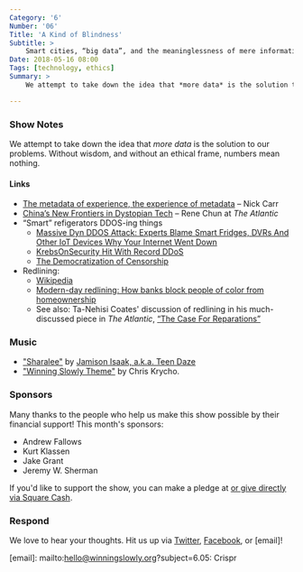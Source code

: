 ```yaml
---
Category: '6'
Number: '06'
Title: 'A Kind of Blindness'
Subtitle: >
    Smart cities, “big data”, and the meaninglessness of mere information.
Date: 2018-05-16 08:00
Tags: [technology, ethics]
Summary: >
    We attempt to take down the idea that *more data* is the solution to our problems. Without wisdom, and without an ethical frame, numbers mean nothing.

---
```


### Show Notes

We attempt to take down the idea that *more data* is the solution to our problems. Without wisdom, and without an ethical frame, numbers mean nothing.

#### Links

- [The metadata of experience, the experience of metadata](http://www.roughtype.com/?p=8305) – Nick Carr
- [China’s New Frontiers in Dystopian Tech](https://www.theatlantic.com/magazine/archive/2018/04/big-in-china-machines-that-scan-your-face/554075/) – Rene Chun at _The Atlantic_
- “Smart” refigerators DDOS-ing things
    + [Massive Dyn DDOS Attack: Experts Blame Smart Fridges, DVRs And Other IoT Devices Why Your Internet Went Down](http://www.techtimes.com/articles/183339/20161024/massive-dyn-ddos-attack-experts-blame-smart-fridges-dvrs-and-other-iot-devices-why-your-internet-went-down.htm)
    + [KrebsOnSecurity Hit With Record DDoS](https://krebsonsecurity.com/2016/09/krebsonsecurity-hit-with-record-ddos/)
    + [The Democratization of Censorship](https://krebsonsecurity.com/2016/09/the-democratization-of-censorship/)
- Redlining:
    + [Wikipedia](https://en.wikipedia.org/wiki/Redlining)
    + [Modern-day redlining: How banks block people of color from homeownership](http://www.chicagotribune.com/business/ct-biz-modern-day-redlining-20180215-story.html)
    + See also: Ta-Nehisi Coates' discussion of redlining in his much-discussed piece in _The Atlantic_, [“The Case For Reparations”](https://www.theatlantic.com/magazine/archive/2014/06/the-case-for-reparations/361631/)

### Music

- ["Sharalee"](https://helloflora.bandcamp.com/track/sharalee) by [Jamison Isaak, a.k.a. Teen Daze](https://helloflora.bandcamp.com)
- ["Winning Slowly Theme"](https://soundcloud.com/chriskrycho/winning-slowly) by Chris Krycho. 

### Sponsors

Many thanks to the people who help us make this show possible by their financial support! This month's sponsors:

- Andrew Fallows
- Kurt Klassen
- Jake Grant
- Jeremy W. Sherman

If you'd like to support the show, you can make a pledge at <a href='https://www.patreon.com/winningslowly' rel='payment'> or give
directly via [Square Cash].

[Square Cash]: https://cash.me/$winningslowly


### Respond

We love to hear your thoughts. Hit us up via [Twitter], [Facebook], or [email]!

[Twitter]: //www.twitter.com/winningslowly
[Facebook]: //www.facebook.com/winningslowlypodcast
[email]: mailto:hello@winningslowly.org?subject=6.05: Crispr

